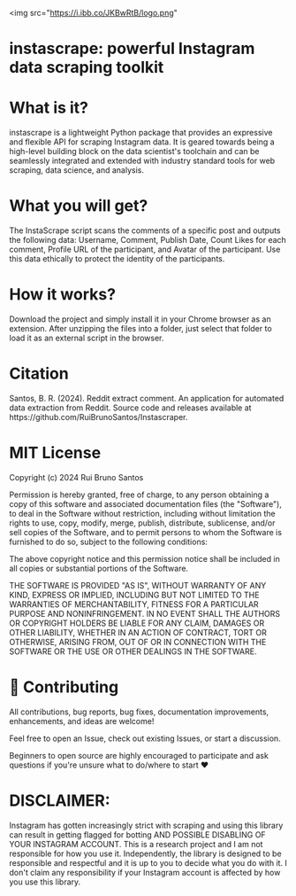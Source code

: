 <img src="https://i.ibb.co/JKBwRtB/logo.png" </img>

<h1>instascrape: powerful Instagram data scraping toolkit</h1>

<h1>What is it?</h1>
instascrape is a lightweight Python package that provides an expressive and flexible API for scraping Instagram data. It is geared towards being a high-level building block on the data scientist's toolchain and can be seamlessly integrated and extended with industry standard tools for web scraping, data science, and analysis.

<h1>What you will get?</h1>
The InstaScrape script scans the comments of a specific post and outputs the following data: Username, Comment, Publish Date, Count Likes for each comment, Profile URL of the participant, and Avatar of the participant.
Use this data ethically to protect the identity of the participants.

<h1>How it works? </h1>
Download the project and simply install it in your Chrome browser as an extension. After unzipping the files into a folder, just select that folder to load it as an external script in the browser.

<h1>Citation</h1>
Santos, B. R. (2024). Reddit extract comment. An application for automated data extraction from Reddit. Source code and releases available at https://github.com/RuiBrunoSantos/Instascraper.

<h1>MIT License</h1>

Copyright (c) 2024 Rui Bruno Santos

Permission is hereby granted, free of charge, to any person obtaining a copy
of this software and associated documentation files (the "Software"), to deal
in the Software without restriction, including without limitation the rights
to use, copy, modify, merge, publish, distribute, sublicense, and/or sell
copies of the Software, and to permit persons to whom the Software is
furnished to do so, subject to the following conditions:

The above copyright notice and this permission notice shall be included in all
copies or substantial portions of the Software.

THE SOFTWARE IS PROVIDED "AS IS", WITHOUT WARRANTY OF ANY KIND, EXPRESS OR
IMPLIED, INCLUDING BUT NOT LIMITED TO THE WARRANTIES OF MERCHANTABILITY,
FITNESS FOR A PARTICULAR PURPOSE AND NONINFRINGEMENT. IN NO EVENT SHALL THE
AUTHORS OR COPYRIGHT HOLDERS BE LIABLE FOR ANY CLAIM, DAMAGES OR OTHER
LIABILITY, WHETHER IN AN ACTION OF CONTRACT, TORT OR OTHERWISE, ARISING FROM,
OUT OF OR IN CONNECTION WITH THE SOFTWARE OR THE USE OR OTHER DEALINGS IN THE
SOFTWARE.

<h1>🙏 Contributing</h1>
All contributions, bug reports, bug fixes, documentation improvements, enhancements, and ideas are welcome!

Feel free to open an Issue, check out existing Issues, or start a discussion.

Beginners to open source are highly encouraged to participate and ask questions if you're unsure what to do/where to start ❤️

<h1>DISCLAIMER:</h1>
Instagram has gotten increasingly strict with scraping and using this library can result in getting flagged for botting AND POSSIBLE DISABLING OF YOUR INSTAGRAM ACCOUNT. This is a research project and I am not responsible for how you use it. Independently, the library is designed to be responsible and respectful and it is up to you to decide what you do with it. I don't claim any responsibility if your Instagram account is affected by how you use this library.

